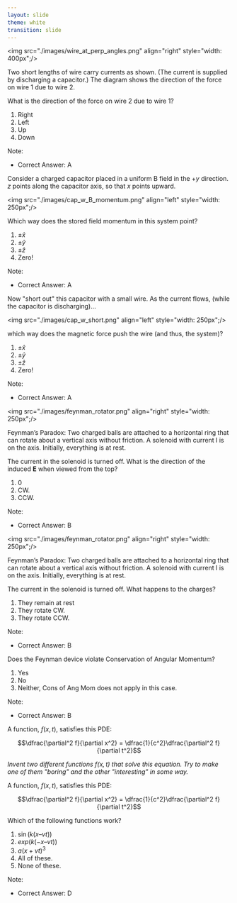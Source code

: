 ```yaml
---
layout: slide
theme: white
transition: slide
---
```


<section data-markdown>

<img src="./images/wire_at_perp_angles.png" align="right" style="width: 400px";/>


Two short lengths of wire carry currents as shown. (The current is supplied by discharging a capacitor.) The diagram shows the direction of the force on wire 1 due to wire 2.

What is the direction of the force on wire 2 due to wire 1?
1. Right
2. Left
3. Up
4. Down

Note:
* Correct Answer: A

</section>

<section data-markdown>

Consider a charged capacitor placed in a uniform B field
in the $+y$ direction. $z$ points along the capacitor axis, so that $x$ points upward.

<img src="./images/cap_w_B_momentum.png" align="left" style="width: 250px";/>

Which way does the stored field momentum in this system point?

1. $\pm \hat{x}$
2. $\pm \hat{y}$
3. $\pm \hat{z}$
4. Zero!

Note:
* Correct Answer: A

</section>

<section data-markdown>

Now "short out" this capacitor with a small wire.
As the current flows, (while the capacitor is discharging)...

<img src="./images/cap_w_short.png" align="left" style="width: 250px";/>


which way does the magnetic force
push the wire (and thus, the system)?

1. $\pm \hat{x}$
2. $\pm \hat{y}$
3. $\pm \hat{z}$
4. Zero!

Note:
* Correct Answer: A


</section>

<section data-markdown>

<img src="./images/feynman_rotator.png" align="right" style="width: 250px";/>

Feynman’s Paradox:
Two charged balls are attached to a horizontal ring that can rotate  about a vertical axis without friction.  A solenoid with current I is on the axis.  Initially, everything is at rest.

The current in the solenoid is turned off. What is the direction of the induced $\mathbf{E}$ when viewed from the top?

1. 0
2. CW.
3. CCW.

Note:
* Correct Answer: B
</section>

<section data-markdown>

<img src="./images/feynman_rotator.png" align="right" style="width: 250px";/>

Feynman’s Paradox:
Two charged balls are attached to a horizontal ring that can rotate  about a vertical axis without friction.  A solenoid with current I is on the axis.  Initially, everything is at rest.

The current in the solenoid is turned off.
What happens to the charges?

1. They remain at rest
2. They rotate CW.
3. They rotate CCW.

Note:
* Correct Answer: B
</section>

<section data-markdown>

Does the Feynman device violate Conservation of Angular Momentum?

1. Yes
2. No
3. Neither, Cons of Ang Mom does not apply in this case.


Note:
* Correct Answer: B
</section>

<section data-markdown>

A function, $f(x,t)$, satisfies this PDE:

$$\dfrac{\partial^2 f}{\partial x^2} = \dfrac{1}{c^2}\dfrac{\partial^2 f}{\partial t^2}$$

*Invent two different functions $f(x,t)$ that solve this equation.  Try to make one of them "boring" and the other "interesting" in some way.*


</section>

<section data-markdown>

A function, $f(x,t)$, satisfies this PDE:

$$\dfrac{\partial^2 f}{\partial x^2} = \dfrac{1}{c^2}\dfrac{\partial^2 f}{\partial t^2}$$

Which of the following functions work?

1. $\sin( k(x – vt))$
2. $exp( k(-x – vt ))$
3. $a( x + vt )^3$
4. All of these.
5. None of these.

Note:
* Correct Answer: D


</section>
